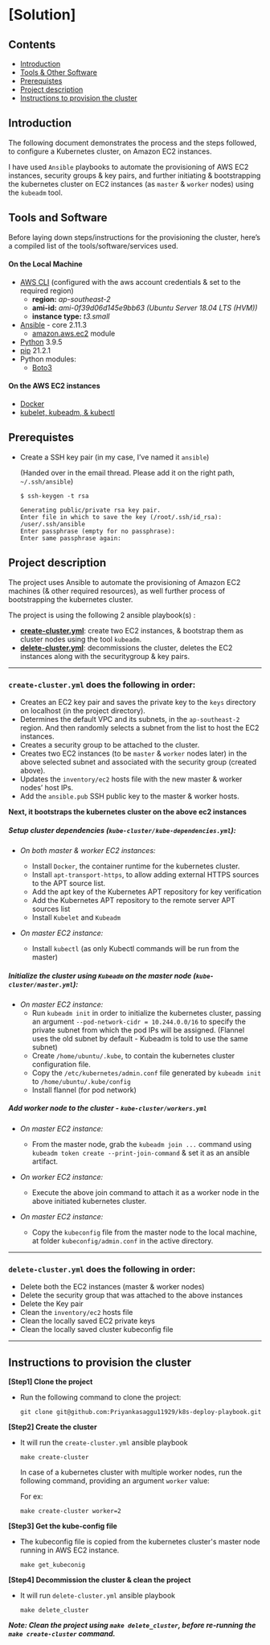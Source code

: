 # [Solution]  

## Contents

- [Introduction](#Introduction)
- [Tools & Other Software](#Tools-and-Software)
- [Prerequistes](#Prerequistes)
- [Project description](#Project-description)
- [Instructions to provision the cluster](#Instructions-to-provision-the-cluster)

##  Introduction

The following document demonstrates the process and the steps followed, to configure a Kubernetes cluster, on Amazon EC2 instances.

I have used `Ansible` playbooks to automate the provisioning of AWS EC2 instances, security groups & key pairs, and further initiating & bootstrapping the kubernetes cluster on EC2 instances (as `master` & `worker` nodes) using the `kubeadm` tool.  


## Tools and Software

Before laying down steps/instructions for the provisioning the cluster, here’s a compiled list of the tools/software/services used.

#### On the Local Machine

- [AWS CLI](https://docs.aws.amazon.com/cli/latest/userguide/cli-configure-quickstart.html) (configured with the aws account credentials & set to the required region)
    - **region:** *ap-southeast-2*
    - **ami-id:** *ami-0f39d06d145e9bb63 (Ubuntu Server 18.04 LTS (HVM))*
    - **instance type:**  *t3.small*
- [Ansible](https://docs.ansible.com/ansible/latest/installation_guide/intro_installation.html) - core 2.11.3
    - [amazon.aws.ec2](https://docs.ansible.com/ansible/latest/collections/amazon/aws/ec2_module.html) module
- [Python](https://www.python.org/downloads/) 3.9.5 
- [pip](https://itsfoss.com/install-pip-ubuntu/) 21.2.1
- Python modules:
    - [Boto3](https://boto3.amazonaws.com/v1/documentation/api/latest/guide/quickstart.html)


#### On the AWS EC2 instances

- [Docker](https://docs.docker.com/engine/install/ubuntu/)
- [kubelet, kubeadm, & kubectl](https://kubernetes.io/docs/setup/production-environment/tools/kubeadm/install-kubeadm/)



## Prerequistes

- Create a SSH key pair (in my case, I’ve named it `ansible`)

  (Handed over in the email thread. Please add it on the right path, `~/.ssh/ansible`)

  ```
  $ ssh-keygen -t rsa
 
  Generating public/private rsa key pair.
  Enter file in which to save the key (/root/.ssh/id_rsa): /user/.ssh/ansible
  Enter passphrase (empty for no passphrase):
  Enter same passphrase again:
  ```
  

## Project description

The project uses Ansible to automate the provisioning of Amazon EC2 machines (& other required resources), as well further process of bootstrapping the kubernetes cluster.

The project is using the following 2 ansible playbook(s) : 

- **[create-cluster.yml](##create-clusteryml-does-the-following-in-order)**: create two EC2 instances, & bootstrap them as cluster nodes using the tool `kubeadm`.
- **[delete-cluster.yml](##delete-clusteryml-does-the-following-in-order)**: decommissions the cluster, deletes the EC2 instances along with the securitygroup & key pairs.
    
---

### `create-cluster.yml` does the following in order:

- Creates an EC2 key pair and saves the private key to the `keys` directory on localhost (in the project directory).
- Determines the default VPC and its subnets, in the `ap-southeast-2` region. And then randomly selects a subnet from the list to host the EC2 instances.
- Creates a security group to be attached to the cluster.
- Creates two EC2 instances (to be `master` & `worker` nodes later) in the above selected subnet and associated with the security group (created above). 
- Updates the `inventory/ec2` hosts file with the new master & worker nodes’ host IPs.
- Add the `ansible.pub` SSH public key to the master & worker hosts.


**Next, it bootstraps the kubernetes cluster on the above ec2 instances**

##### Setup cluster dependencies  (`kube-cluster/kube-dependencies.yml`):
        
- *On both master & worker EC2 instances:*
    - Install `Docker`, the container runtime for the kubernetes cluster.
    - Install `apt-transport-https`, to allow adding external HTTPS sources to the APT source list.
    - Add the apt key of the Kubernetes APT repository for key verification
    - Add the Kubernetes APT repository to the remote server APT sources list
    - Install `Kubelet` and `Kubeadm`

- *On master EC2 instance:*
    - Install `kubectl` (as only Kubectl commands will be run from the master)


##### Initialize the cluster using `Kubeadm` on the master node (`kube-cluster/master.yml`):

- *On master EC2 instance:*
    -  Run `kubeadm init` in order to initialize the kubernetes cluster, passing an argument `--pod-network-cidr = 10.244.0.0/16` to specify the private subnet from which the pod IPs will be assigned. (Flannel uses the old subnet by default - Kubeadm is told to use the same subnet)
    - Create `/home/ubuntu/.kube`, to contain the kubernetes cluster configuration file.
    - Copy the `/etc/kubernetes/admin.conf` file generated by `kubeadm init` to `/home/ubuntu/.kube/config`
    - Install flannel (for pod network)
    
##### Add worker node to the cluster - `kube-cluster/workers.yml`

- *On master EC2 instance:*
    - From the master node, grab the `kubeadm join ...` command using `kubeadm token create --print-join-command` & set it as an ansible artifact.

- *On worker EC2 instance:*
    - Execute the above join command to attach it as a worker node in the above initiated kubernetes cluster.

- *On master EC2 instance:*
    - Copy the `kubeconfig` file from the master node to the local machine, at folder `kubeconfig/admin.conf` in the active directory.

---

### `delete-cluster.yml` does the following in order:

- Delete both the EC2 instances (master & worker nodes)
- Delete the security group that was attached to the above instances
- Delete the Key pair
- Clean the `inventory/ec2` hosts file
- Clean the locally saved EC2 private keys
- Clean the locally saved cluster kubeconfig file

---

## Instructions to provision the cluster

**[Step1]  Clone the project**

- Run the following command to clone the project:

  ```
  git clone git@github.com:Priyankasaggu11929/k8s-deploy-playbook.git
  ```

**[Step2] Create the cluster**

- It will run the `create-cluster.yml` ansible playbook

  ```
  make create-cluster
  ```
  
  In case of a kubernetes cluster with multiple worker nodes, run the following command, providing an argument `worker` value:
  
  For ex: 
  
  ```
  make create-cluster worker=2
  ```

**[Step3] Get the kube-config file**

- The kubeconfig file is copied from the kubernetes cluster's master node running in AWS EC2 instance.

  ```
  make get_kubeconig
  ```
  
**[Step4] Decommission the cluster & clean the project**
  
- It will run `delete-cluster.yml` ansible playbook

  ```
  make delete_cluster
  ```
  

***Note: Clean the project using `make delete_cluster`, before re-running the `make create-cluster` command.***

